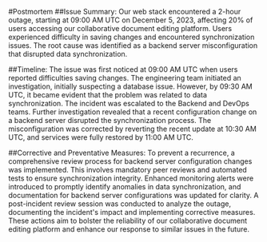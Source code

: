 #Postmortem
##Issue Summary:
Our web stack encountered a 2-hour outage, starting at 09:00 AM UTC on December 5, 2023, affecting 20% of users accessing our collaborative document editing platform. Users experienced difficulty in saving changes and encountered synchronization issues. The root cause was identified as a backend server misconfiguration that disrupted data synchronization.

##Timeline:
The issue was first noticed at 09:00 AM UTC when users reported difficulties saving changes. The engineering team initiated an investigation, initially suspecting a database issue. However, by 09:30 AM UTC, it became evident that the problem was related to data synchronization. The incident was escalated to the Backend and DevOps teams. Further investigation revealed that a recent configuration change on a backend server disrupted the synchronization process. The misconfiguration was corrected by reverting the recent update at 10:30 AM UTC, and services were fully restored by 11:00 AM UTC.

##Corrective and Preventative Measures:
To prevent a recurrence, a comprehensive review process for backend server configuration changes was implemented. This involves mandatory peer reviews and automated tests to ensure synchronization integrity. Enhanced monitoring alerts were introduced to promptly identify anomalies in data synchronization, and documentation for backend server configurations was updated for clarity. A post-incident review session was conducted to analyze the outage, documenting the incident's impact and implementing corrective measures. These actions aim to bolster the reliability of our collaborative document editing platform and enhance our response to similar issues in the future.
